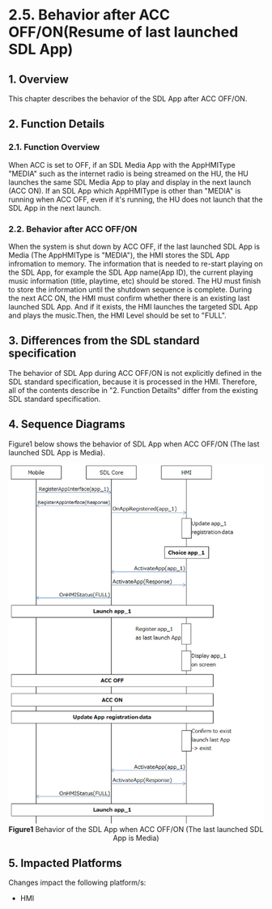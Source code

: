 # 2.5. Behavior after ACC OFF/ON(Resume of last launched SDL App)

## 1. Overview
This chapter describes the behavior of the SDL App after ACC OFF/ON.
## 2. Function Details
### 2.1. Function Overview
When ACC is set to OFF, if an SDL Media App with the AppHMIType "MEDIA" such as the internet radio is being streamed on the HU,  the HU launches the same SDL Media App  to play and display in the next launch (ACC ON).
If an SDL App which AppHMIType is other than "MEDIA" is running when ACC OFF, even if it's running, the HU does not launch that the SDL App in the next launch.
### 2.2. Behavior after ACC OFF/ON
When the system is shut down by ACC OFF, if the last launched SDL App is Media (The AppHMIType is "MEDIA"), the HMI stores the SDL App infromation to memory.
The information that is needed to re-start playing on the SDL App, for example the SDL App name(App ID), the current playing music information (title, playtime, etc) should be stored.
The HU must finish to store the information until the shutdown sequence is complete. During the next ACC ON, the HMI must confirm whether there is an existing last launched SDL App.
And if it exists, the HMI launches the targeted SDL App and plays the music.Then, the HMI Level should be set to "FULL".
## 3. Differences from the SDL standard specification
The behavior of SDL App during ACC OFF/ON is not explicitly defined in the SDL standard specification, because it is processed in the HMI.
Therefore, all of the contents describe in "2. Function Detailts" differ from the existing SDL standard specification.
## 4. Sequence Diagrams
Figure1 below shows the behavior of SDL App when ACC OFF/ON (The last launched SDL App is Media).

<div align="center">

![Figure1_ACC OFFON](./assets/figure1_acc_offon.png)<br>
**Figure1** Behavior of the SDL App when ACC OFF/ON (The last launched SDL App is Media)

</div>

## 5. Impacted Platforms
Changes impact the following platform/s:
 - HMI
